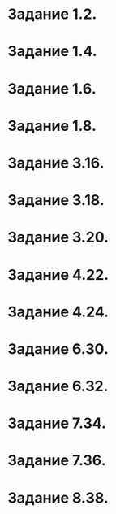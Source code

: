 # Задание 1.2.
# Задание 1.4.
# Задание 1.6.
# Задание 1.8.
# Задание 3.16.
# Задание 3.18.
# Задание 3.20.
# Задание 4.22.
# Задание 4.24.
# Задание 6.30.
# Задание 6.32.
# Задание 7.34.
# Задание 7.36.
# Задание 8.38.